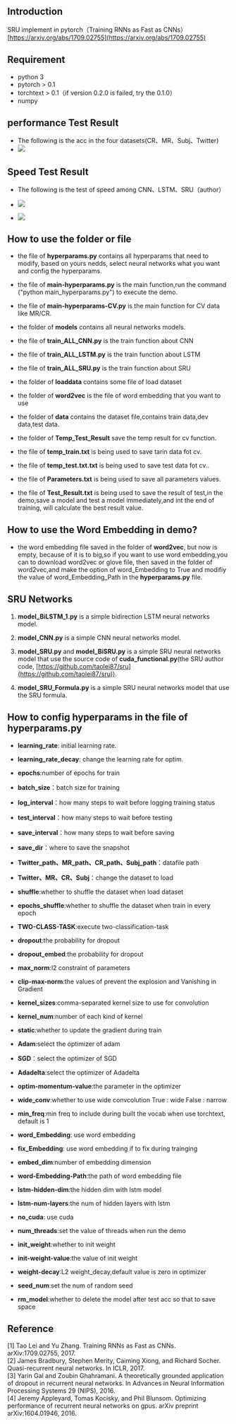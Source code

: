 ## Introduction
SRU implement in pytorch（Training RNNs as Fast as CNNs） [https://arxiv.org/abs/1709.02755](https://arxiv.org/abs/1709.02755)

## Requirement
* python 3
* pytorch > 0.1
* torchtext > 0.1（if version 0.2.0 is failed, try the 0.1.0）
* numpy

## performance Test Result
- The following is the acc in the four datasets(CR、MR、Subj、Twitter)
- ![](https://i.imgur.com/raMPaTW.jpg)

## Speed Test Result
- The following is the test of speed among CNN、LSTM、SRU（author）
- ![](https://i.imgur.com/vWhHe3G.jpg)
 
- ![](https://i.imgur.com/IZkPNiE.jpg)

## How to use the folder or file

- the file of **hyperparams.py** contains all hyperparams that need to modify, based on yours nedds, select neural networks what you want and config the hyperparams.

- the file of **main-hyperparams.py** is the main function,run the command ("python main_hyperparams.py") to execute the demo.

- the file of **main-hyperparams-CV.py** is the main function for CV data like MR/CR.

- the folder of **models** contains all neural networks models.

- the file of **train_ALL_CNN.py** is the train function about CNN

- the file of **train_ALL_LSTM.py** is the train function about LSTM

- the file of **train_ALL_SRU.py** is the train function about SRU

- the folder of **loaddata** contains some file of load dataset

- the folder of **word2vec** is the file of word embedding that you want to use

- the folder of **data** contains the dataset file,contains train data,dev data,test data.

- the folder of **Temp_Test_Result** save the temp result for cv function.

- the file of **temp_train.txt** is being used to save tarin data fot cv.

- the file of **temp_test.txt.txt** is being used to save test data fot cv..

- the file of **Parameters.txt** is being used to save all parameters values.

- the file of **Test_Result.txt** is being used to save the result of test,in the demo,save a model and test a model immediately,and int the end of training, will calculate the best result value.

## How to use the Word Embedding in demo? 

- the word embedding file saved in the folder of **word2vec**, but now is empty, because of it is to big,so if you want to use word embedding,you can to download word2vec or glove file, then saved in the folder of word2vec,and make the option of word_Embedding to True and modifiy the value of word_Embedding_Path in the **hyperparams.py** file.


## SRU  Networks

1. **model_BiLSTM_1.py** is a simple bidirection LSTM neural networks model.

2. **model_CNN.py** is a simple CNN neural networks model.

3. **model_SRU.py**  and  **model_BiSRU.py**  is a simple  SRU  neural networks model that use the source code of **cuda_functional.py**(the SRU author code, [https://github.com/taolei87/sru](https://github.com/taolei87/sru)).

4. **model_SRU_Formula.py** is a simple SRU neural networks model that use the SRU formula.


## How to config hyperparams in the file of hyperparams.py

- **learning_rate**: initial learning rate.

- **learning_rate_decay**: change the learning rate for optim.

- **epochs**:number of epochs for train

- **batch_size**：batch size for training

- **log_interval**：how many steps to wait before logging training status

- **test_interval**：how many steps to wait before testing

- **save_interval**：how many steps to wait before saving

- **save_dir**：where to save the snapshot

- **Twitter_path、MR_path、CR_path、Subj_path**：datafile path

- **Twitter、MR、CR、Subj**：change the dataset to load

- **shuffle**:whether to shuffle the dataset when load dataset

- **epochs_shuffle**:whether to shuffle the dataset when train in every epoch

- **TWO-CLASS-TASK**:execute two-classification-task 

- **dropout**:the probability for dropout

- **dropout_embed**:the probability for dropout

- **max_norm**:l2 constraint of parameters

- **clip-max-norm**:the values of prevent the explosion and Vanishing in Gradient

- **kernel_sizes**:comma-separated kernel size to use for convolution

- **kernel_num**:number of each kind of kernel

- **static**:whether to update the gradient during train

- **Adam**:select the optimizer of adam

- **SGD**：select the optimizer of SGD

- **Adadelta**:select the optimizer of Adadelta

- **optim-momentum-value**:the parameter in the optimizer

- **wide_conv**:whether to use wide convcolution True : wide  False : narrow

- **min_freq**:min freq to include during built the vocab when use torchtext, default is 1

- **word_Embedding**: use word embedding

- **fix_Embedding**: use word embedding if to fix during trainging

- **embed_dim**:number of embedding dimension

- **word-Embedding-Path**:the path of word embedding file

- **lstm-hidden-dim**:the hidden dim with lstm model

- **lstm-num-layers**:the num of hidden layers with lstm

- **no_cuda**:  use cuda

- **num_threads**:set the value of threads when run the demo

- **init_weight**:whether to init weight

- **init-weight-value**:the value of init weight

- **weight-decay**:L2 weight_decay,default value is zero in optimizer

- **seed_num**:set the num of random seed

- **rm_model**:whether to delete the model after test acc so that to save space


## Reference 

[1] Tao Lei and Yu Zhang. Training RNNs as Fast as CNNs. arXiv:1709.02755, 2017.  
[2] James Bradbury, Stephen Merity, Caiming Xiong, and Richard Socher. Quasi-recurrent neural
networks. In ICLR, 2017.  
[3] Yarin Gal and Zoubin Ghahramani. A theoretically grounded application of dropout in recurrent
neural networks. In Advances in Neural Information Processing Systems 29 (NIPS), 2016.  
[4] Jeremy Appleyard, Tomas Kocisky, and Phil Blunsom. Optimizing performance of recurrent neural networks on gpus. arXiv preprint arXiv:1604.01946, 2016.  

